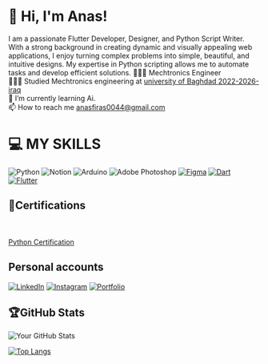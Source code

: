 <h1>👋 Hi, I'm Anas!</h1>
I am a passionate Flutter Developer, Designer, and Python Script Writer. With a strong background in creating dynamic and visually appealing web applications, I enjoy turning complex problems into simple, beautiful, and intuitive designs. My expertise in Python scripting allows me to automate tasks and develop efficient solutions.
👩🏻‍💻 Mechtronics Engineer<br/>
👩🏻‍🎓 Studied Mechtronics engineering at <a href="https://en.uobaghdad.edu.iq/"target="_blank">university of Baghdad 2022-2026-iraq</a><br/>
🌱 I’m currently learning Ai.<br/>
 📫 How to reach me <a href="mailto:anasfiras0044@gmail.com">anasfiras0044@gmail.com</a>


# 💻 MY SKILLS
![Python](https://img.shields.io/badge/python-3670A0?style=for-the-badge&logo=python&logoColor=ffdd54)
![Notion](https://img.shields.io/badge/Notion-%23000000.svg?style=for-the-badge&logo=notion&logoColor=white)
![Arduino](https://img.shields.io/badge/-Arduino-00979D?style=for-the-badge&logo=Arduino&logoColor=white) ![Adobe Photoshop](https://img.shields.io/badge/adobephotoshop-%2331A8FF.svg?style=for-the-badge&logo=adobephotoshop&logoColor=white)
[![Figma](https://img.shields.io/badge/Figma-F24E1E?style=for-the-badge&logo=figma&logoColor=white)](https://www.figma.com)
[![Dart](https://img.shields.io/badge/Dart-0175C2?style=for-the-badge&logo=dart&logoColor=white)](https://dart.dev)
[![Flutter](https://img.shields.io/badge/Flutter-02569B?style=for-the-badge&logo=flutter&logoColor=white)](https://flutter.dev)
## 📑Certifications
<a href="https://www.udemy.com/certificate/UC-4e6d603d-3762-4b04-860b-d6e067c72105/"></a><br>
<a href="https://www.udemy.com/certificate/UC-761e8153-c40a-4fba-ab3d-2d8ee89a9aac/"></a><br>
<a href="https://www.udemy.com/certificate/UC-0601c035-95bd-4030-903f-b4d16d59f46a/">Python Certification</a>
## Personal accounts
[![LinkedIn](https://img.shields.io/badge/LinkedIn-0077B5?style=for-the-badge&logo=linkedin&logoColor=white)](https://www.linkedin.com/in/32aaa0226/)
[![Instagram](https://img.shields.io/badge/Instagram-E4405F?style=for-the-badge&logo=instagram&logoColor=white)](https://www.instagram.com/hsn_fi0)
[![Portfolio](https://img.shields.io/badge/Portfolio-000?style=for-the-badge&logo=internet-explorer&logoColor=white)](https://hasan580.github.io/)
## 🏆GitHub Stats


![Your GitHub Stats](https://github-readme-stats.vercel.app/api?username=AnasAlazzawi&show_icons=true&theme=tokyonight&hide_border=true&count_private=true)

[![Top Langs](https://github-readme-stats.vercel.app/api/top-langs/?username=AnasAlazzawi&layout=compact&theme=tokyonight&hide_border=true)](https://github.com/anuraghazra/github-readme-stats)
